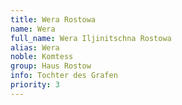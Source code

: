 ```yaml
---
title: Wera Rostowa
name: Wera
full_name: Wera Iljinitschna Rostowa
alias: Wera
noble: Komtess
group: Haus Rostow
info: Tochter des Grafen
priority: 3
---
```

